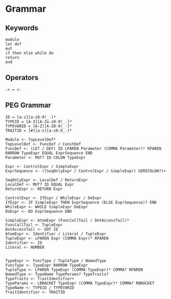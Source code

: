 # Grammar

## Keywords

    module
    let def
    mut
    if then else while do
    return
    end

## Operators

    -> = <-

## PEG Grammar

    ID = [a-z][a-z0-9!_-]*
    TYPEID = [A-Z][A-Za-z0-9!_-]*
    TYPEVARID = [A-Z][A-Z0-9!_-]*
    TRAITID = [#][a-z][a-z0-9_-]*

    Module <- TopLevelDef*
    TopLevelDef <- FuncDef / ConstDef
    FuncDef <- (LET / DEF) ID LPAREN Parameter (COMMA Parameter)* RPAREN RARROW TypeExpr EQUAL ExprSequence END
    Parameter <- MUT? ID COLON TypeExpr

    Expr <- ControlExpr / SimpleExpr
    ExprSequence <- ((SeqOnlyExpr / ControlExpr / SimpleExpr) SEMICOLON?)+

    SeqOnlyExpr <- LocalDef / ReturnExpr
    LocalDef <- MUT? ID EQUAL Expr
    ReturnExpr <- RETURN Expr

    ControlExpr <- IfExpr / WhileExpr / DoExpr
    IfExpr <- IF SimpleExpr THEN ExprSequence (ELSE ExprSequence)? END
    WhileExpr <- WHILE SimpleExpr DoExpr
    DoExpr <- DO ExprSequence END

    SimpleExpr <- AtomExpr (FuncCallTail / DotAccessTail)*
    FuncCallTail <- TupleExpr
    DotAccessTail <- DOT ID
    AtomExpr <- Identifier / Literal / TupleExpr
    TupleExpr <- LPAREN Expr (COMMA Expr)* RPAREN
    Identifier <- ID
    Literal <- NUMBER


    TypeExpr <- FuncType / TupleType / NamedType
    FuncType <- TypeExpr RARROW TypeExpr
    TupleType <- LPAREN TypeExpr (COMMA TypeExpr)* COMMA? RPAREN
    NamedType <- TypeName TypeParams? TypeTraits?
    TypeTraits <- TraitIdentifier+
    TypeParams <- LBRACKET TypeExpr (COMMA TypeExpr)* COMMA? RBRACKET
    TypeName <- TYPEID / TYPEVARID
    TraitIdentifier <- TRAITID